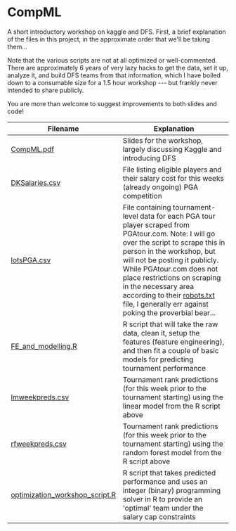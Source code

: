 # CompML
A short introductory workshop on kaggle and DFS. First, a brief explanation of the files in this project, in the approximate order that we'll be taking them...

Note that the various scripts are not at all optimized or well-commented. There are approximately 6 years of very lazy hacks to get the data, set it up, analyze it, and build DFS teams from that information, which I have boiled down to a consumable size for a 1.5 hour workshop --- but frankly never intended to share publicly. 

You are more than welcome to suggest improvements to both slides and code!


|Filename |Explanation |
|-------|-------|
|[CompML.pdf](CompML.pdf)  | Slides for the workshop, largely discussing Kaggle and introducing DFS |
|[DKSalaries.csv](DKSalaries.csv)  | File listing eligible players and their salary cost for this weeks (already ongoing) PGA competition |
|[lotsPGA.csv](lotsPGA.csv)| File containing tournament-level data for each PGA tour player scraped from PGAtour.com. Note: I will go over the script to scrape this in person in the workshop, but will not be posting it publicly. While PGAtour.com does not place restrictions on scraping in the necessary area according to their [robots.txt](https://www.pgatour.com/robots.txt) file, I generally err against poking the proverbial bear... |
|[FE_and_modelling.R](FE_and_modelling.R)| R script that will take the raw data, clean it, setup the features (feature engineering), and then fit a couple of basic models for predicting tournament performance |
|[lmweekpreds.csv](lmweekpreds.csv)| Tournament rank predictions (for this week prior to the tournament starting) using the linear model from the R script above |
|[rfweekpreds.csv](lmweekpreds.csv)| Tournament rank predictions (for this week prior to the tournament starting) using the random forest model from the R script above |
|[optimization_workshop_script.R](optimization_workshop_script.R)| R script that takes predicted performance and uses an integer (binary) programming solver in R to provide an 'optimal' team under the salary cap constraints|
